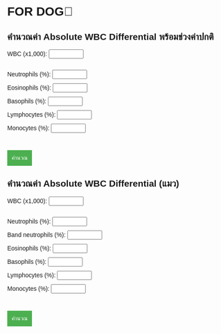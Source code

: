 # FOR DOG🐶

<html lang="th">
<head>
  <meta charset="UTF-8">
  <meta name="viewport" content="width=device-width, initial-scale=1.0">
  <title>WBC Differential Calculator</title>
  <style>
    body { font-family: Arial, sans-serif; padding: 20px; }
    input { width: 80px; margin-bottom: 10px; }
    button { padding: 10px; background-color: #4CAF50; color: white; border: none; cursor: pointer; }
    button:hover { background-color: #45a049; }
    table { border-collapse: collapse; margin-top: 20px; width: 100%; }
    td, th { border: 1px solid #ccc; padding: 8px; text-align: center; }
  </style>
</head>
<body>
  <h2>คำนวณค่า Absolute WBC Differential พร้อมช่วงค่าปกติ</h2>

  <label>WBC (x1,000): <input type="number" id="wbc" step="0.01"></label><br><br>
  <label>Neutrophils (%): <input type="number" id="neu" step="0.1"></label><br>
  <label>Eosinophils (%): <input type="number" id="eos" step="0.1"></label><br>
  <label>Basophils (%): <input type="number" id="baso" step="0.1"></label><br>
  <label>Lymphocytes (%): <input type="number" id="lymph" step="0.1"></label><br>
  <label>Monocytes (%): <input type="number" id="mono" step="0.1"></label><br><br>

  <button onclick="calculate()">คำนวณ</button>

  <div id="result"></div>

  <script>
    function calculate() {
      const wbcInput = parseFloat(document.getElementById("wbc").value) * 1000; // คูณ 1,000
      const neu = parseFloat(document.getElementById("neu").value);
      const eos = parseFloat(document.getElementById("eos").value);
      const baso = parseFloat(document.getElementById("baso").value);
      const lymph = parseFloat(document.getElementById("lymph").value);
      const mono = parseFloat(document.getElementById("mono").value);

      // ช่วงค่าปกติเป็นเปอร์เซ็นต์
      const normalPercent = {
        neu: [51, 84],
        eos: [0, 1],
        baso: [0, 1],
        lymph: [8, 38],
        mono: [1, 9]
      };

      const resultHTML = `
        <table>
          <tr><th>เซลล์</th><th>Absolute (เซลล์/µL)</th><th>ช่วงค่าปกติ (เซลล์/µL)</th></tr>
          <tr><td>Neutrophils (${neu}%)</td><td>${Math.round(wbcInput * neu / 100)}</td><td>${Math.round(wbcInput * normalPercent.neu[0]/100)} - ${Math.round(wbcInput * normalPercent.neu[1]/100)}</td></tr>
          <tr><td>Eosinophils (${eos}%)</td><td>${Math.round(wbcInput * eos / 100)}</td><td>${Math.round(wbcInput * normalPercent.eos[0]/100)} - ${Math.round(wbcInput * normalPercent.eos[1]/100)}</td></tr>
          <tr><td>Basophils (${baso}%)</td><td>${Math.round(wbcInput * baso / 100)}</td><td>${Math.round(wbcInput * normalPercent.baso[0]/100)} - ${Math.round(wbcInput * normalPercent.baso[1]/100)}</td></tr>
          <tr><td>Lymphocytes (${lymph}%)</td><td>${Math.round(wbcInput * lymph / 100)}</td><td>${Math.round(wbcInput * normalPercent.lymph[0]/100)} - ${Math.round(wbcInput * normalPercent.lymph[1]/100)}</td></tr>
          <tr><td>Monocytes (${mono}%)</td><td>${Math.round(wbcInput * mono / 100)}</td><td>${Math.round(wbcInput * normalPercent.mono[0]/100)} - ${Math.round(wbcInput * normalPercent.mono[1]/100)}</td></tr>
        </table>
      `;
      document.getElementById("result").innerHTML = resultHTML;
    }
  </script>
</body>
</html>
<!DOCTYPE html>
<html lang="th">
<head>
  <meta charset="UTF-8">
  <meta name="viewport" content="width=device-width, initial-scale=1.0">
  <title>WBC Differential Calculator (Cat)</title>
  <style>
    body { font-family: Arial, sans-serif; padding: 20px; }
    input { width: 80px; margin-bottom: 10px; }
    button { padding: 10px; background-color: #4CAF50; color: white; border: none; cursor: pointer; }
    button:hover { background-color: #45a049; }
    table { border-collapse: collapse; margin-top: 20px; width: 100%; }
    td, th { border: 1px solid #ccc; padding: 8px; text-align: center; }
    .abnormal { color: red; font-weight: bold; }
  </style>
</head>
<body>
  <h2>คำนวณค่า Absolute WBC Differential (แมว)</h2>

  <label>WBC (x1,000): <input type="number" id="wbc" step="0.01"></label><br><br>
  <label>Neutrophils (%): <input type="number" id="neu" step="0.1"></label><br>
  <label>Band neutrophils (%): <input type="number" id="band" step="0.1"></label><br>
  <label>Eosinophils (%): <input type="number" id="eos" step="0.1"></label><br>
  <label>Basophils (%): <input type="number" id="baso" step="0.1"></label><br>
  <label>Lymphocytes (%): <input type="number" id="lymph" step="0.1"></label><br>
  <label>Monocytes (%): <input type="number" id="mono" step="0.1"></label><br><br>

  <button onclick="calculate()">คำนวณ</button>

  <div id="result"></div>

  <script>
    function calculate() {
      const wbcInput = parseFloat(document.getElementById("wbc").value) * 1000;
      const neu = parseFloat(document.getElementById("neu").value);
      const band = parseFloat(document.getElementById("band").value);
      const eos = parseFloat(document.getElementById("eos").value);
      const baso = parseFloat(document.getElementById("baso").value);
      const lymph = parseFloat(document.getElementById("lymph").value);
      const mono = parseFloat(document.getElementById("mono").value);

      const normalPercent = {
        neu: [34, 84],
        band: [0, 1],
        eos: [0, 12],
        baso: [0, 1],
        lymph: [7, 60],
        mono: [0, 5]
      };

      function formatCell(value, low, high) {
        if (value < low || value > high) {
          return '<span class="abnormal">' + value + '</span>';
        } else {
          return value;
        }
      }

      const resultHTML = `
        <table>
          <tr><th>เซลล์</th><th>Absolute (เซลล์/µL)</th><th>ช่วงค่าปกติ (เซลล์/µL)</th></tr>
          <tr><td>Neutrophils (${neu}%)</td><td>${formatCell(Math.round(wbcInput * neu / 100), wbcInput * normalPercent.neu[0]/100, wbcInput * normalPercent.neu[1]/100)}</td><td>${Math.round(wbcInput * normalPercent.neu[0]/100)} - ${Math.round(wbcInput * normalPercent.neu[1]/100)}</td></tr>
          <tr><td>Band neutrophils (${band}%)</td><td>${formatCell(Math.round(wbcInput * band / 100), wbcInput * normalPercent.band[0]/100, wbcInput * normalPercent.band[1]/100)}</td><td>${Math.round(wbcInput * normalPercent.band[0]/100)} - ${Math.round(wbcInput * normalPercent.band[1]/100)}</td></tr>
          <tr><td>Eosinophils (${eos}%)</td><td>${formatCell(Math.round(wbcInput * eos / 100), wbcInput * normalPercent.eos[0]/100, wbcInput * normalPercent.eos[1]/100)}</td><td>${Math.round(wbcInput * normalPercent.eos[0]/100)} - ${Math.round(wbcInput * normalPercent.eos[1]/100)}</td></tr>
          <tr><td>Basophils (${baso}%)</td><td>${formatCell(Math.round(wbcInput * baso / 100), wbcInput * normalPercent.baso[0]/100, wbcInput * normalPercent.baso[1]/100)}</td><td>${Math.round(wbcInput * normalPercent.baso[0]/100)} - ${Math.round(wbcInput * normalPercent.baso[1]/100)}</td></tr>
          <tr><td>Lymphocytes (${lymph}%)</td><td>${formatCell(Math.round(wbcInput * lymph / 100), wbcInput * normalPercent.lymph[0]/100, wbcInput * normalPercent.lymph[1]/100)}</td><td>${Math.round(wbcInput * normalPercent.lymph[0]/100)} - ${Math.round(wbcInput * normalPercent.lymph[1]/100)}</td></tr>
          <tr><td>Monocytes (${mono}%)</td><td>${formatCell(Math.round(wbcInput * mono / 100), wbcInput * normalPercent.mono[0]/100, wbcInput * normalPercent.mono[1]/100)}</td><td>${Math.round(wbcInput * normalPercent.mono[0]/100)} - ${Math.round(wbcInput * normalPercent.mono[1]/100)}</td></tr>
        </table>
      `;
      document.getElementById("result").innerHTML = resultHTML;
    }
  </script>
</body>
</html>

